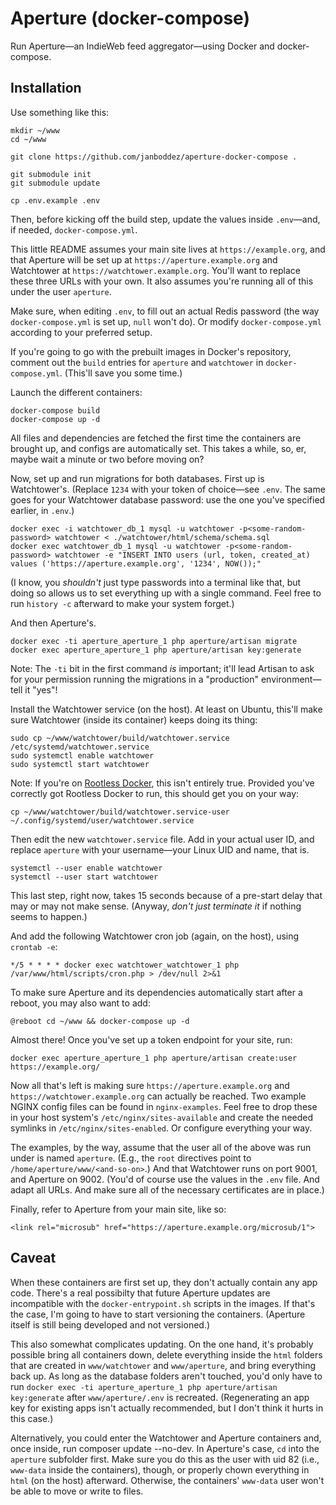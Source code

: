 # Aperture (docker-compose)
Run Aperture—an IndieWeb feed aggregator—using Docker and docker-compose.

## Installation
Use something like this:
```
mkdir ~/www
cd ~/www

git clone https://github.com/janboddez/aperture-docker-compose .

git submodule init
git submodule update

cp .env.example .env
```
Then, before kicking off the build step, update the values inside `.env`—and, if needed, `docker-compose.yml`.

This little README assumes your main site lives at `https://example.org`, and that Aperture will be set up at `https://aperture.example.org` and Watchtower at `https://watchtower.example.org`. You'll want to replace these three URLs with your own. It also assumes you're running all of this under the user `aperture`.

Make sure, when editing `.env`, to fill out an actual Redis password (the way `docker-compose.yml` is set up, `null` won't do). Or modify `docker-compose.yml` according to your preferred setup.

If you're going to go with the prebuilt images in Docker's repository, comment out the `build` entries for `aperture` and `watchtower` in `docker-compose.yml`. (This'll save you some time.)

Launch the different containers:
```
docker-compose build
docker-compose up -d
```
All files and dependencies are fetched the first time the containers are brought up, and configs are automatically set. This takes a while, so, er, maybe wait a minute or two before moving on?

Now, set up and run migrations for both databases. First up is Watchtower's. (Replace `1234` with your token of choice—see `.env`. The same goes for your Watchtower database password: use the one you've specified earlier, in `.env`.)
```
docker exec -i watchtower_db_1 mysql -u watchtower -p<some-random-password> watchtower < ./watchtower/html/schema/schema.sql
docker exec watchtower_db_1 mysql -u watchtower -p<some-random-password> watchtower -e "INSERT INTO users (url, token, created_at) values ('https://aperture.example.org', '1234', NOW());"
```
(I know, you _shouldn't_ just type passwords into a terminal like that, but doing so allows us to set everything up with a single command. Feel free to run `history -c` afterward to make your system forget.)

And then Aperture's.
```
docker exec -ti aperture_aperture_1 php aperture/artisan migrate
docker exec aperture_aperture_1 php aperture/artisan key:generate
```
Note: The `-ti` bit in the first command _is_ important; it'll lead Artisan to ask for your permission running the migrations in a "production" environment—tell it "yes"!

Install the Watchtower service (on the host). At least on Ubuntu, this'll make sure Watchtower (inside its container) keeps doing its thing:
```
sudo cp ~/www/watchtower/build/watchtower.service /etc/systemd/watchtower.service
sudo systemctl enable watchtower
sudo systemctl start watchtower
```
Note: If you're on [Rootless Docker](https://docs.docker.com/engine/security/rootless/), this isn't entirely true. Provided you've correctly got Rootless Docker to run, this should get you on your way:
```
cp ~/www/watchtower/build/watchtower.service-user ~/.config/systemd/user/watchtower.service
```
Then edit the new `watchtower.service` file. Add in your actual user ID, and replace `aperture` with your username—your Linux UID and name, that is.
```
systemctl --user enable watchtower
systemctl --user start watchtower
```
This last step, right now, takes 15 seconds because of a pre-start delay that may or may not make sense. (Anyway, _don't just terminate it_ if nothing seems to happen.)

And add the following Watchtower cron job (again, on the host), using `crontab -e`:
```
*/5 * * * * docker exec watchtower_watchtower_1 php /var/www/html/scripts/cron.php > /dev/null 2>&1
```

To make sure Aperture and its dependencies automatically start after a reboot, you may also want to add:
```
@reboot cd ~/www && docker-compose up -d
```

Almost there! Once you've set up a token endpoint for your site, run:
```
docker exec aperture_aperture_1 php aperture/artisan create:user https://example.org/
```

Now all that's left is making sure `https://aperture.example.org` and `https://watchtower.example.org` can actually be reached. Two example NGINX config files can be found in `nginx-examples`. Feel free to drop these in your host system's `/etc/nginx/sites-available` and create the needed symlinks in `/etc/nginx/sites-enabled`. Or configure everything your way.

The examples, by the way, assume that the user all of the above was run under is named `aperture`. (E.g., the `root` directives point to `/home/aperture/www/<and-so-on>`.) And that Watchtower runs on port 9001, and Aperture on 9002. (You'd of course use the values in the `.env` file. And adapt all URLs. And make sure all of the necessary certificates are in place.)

Finally, refer to Aperture from your main site, like so:
```
<link rel="microsub" href="https://aperture.example.org/microsub/1">
```

## Caveat
When these containers are first set up, they don't actually contain any app code. There's a real possibilty that future Aperture updates are incompatible with the `docker-entrypoint.sh` scripts in the images. If that's the case, I'm going to have to start versioning the containers. (Aperture itself is still being developed and not versioned.)

This also somewhat complicates updating. On the one hand, it's probably possible bring all containers down, delete everything inside the `html` folders that are created in `www/watchtower` and `www/aperture`, and bring everything back up. As long as the database folders aren't touched, you'd only have to run `docker exec -ti aperture_aperture_1 php aperture/artisan key:generate` after `www/aperture/.env` is recreated. (Regenerating an app key for existing apps isn't actually recommended, but I don't think it hurts in this case.)

Alternatively, you could enter the Watchtower and Aperture containers and, once inside, run composer update --no-dev. In Aperture's case, `cd` into the `aperture` subfolder first. Make sure you do this as the user with uid 82 (i.e., `www-data` inside the containers), though, or properly chown everything in `html` (on the host) afterward. Otherwise, the containers' `www-data` user won't be able to move or write to files.
